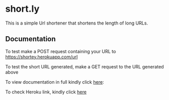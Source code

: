 # short.ly



This is a simple Url shortener that shortens the length of long URLs.



## Documentation

To test make a POST request containing your URL to https://shortey.herokuapp.com/url


To test the short URL generated, make a GET request to the URL generated above


To view documentation in full kindly click [here](https://shortey.herokuapp.com/docs):



To check Heroku link, kindly click [here](https://shortey.herokuapp.com/)

